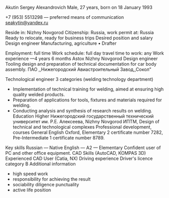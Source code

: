 Akutin Sergey Alexandrovich
Male, 27 years, born on 18 January 1993

+7 (953) 5513298 — preferred means of communication
seakytin@yandex.ru

Reside in: Nizhny Novgorod
Citizenship: Russia, work permit at: Russia
Ready to relocate, ready for business trips
Desired position and salary
Design engineer
Manufacturing, agriculture
• Drafter

Employment: full time
Work schedule: full day
travel time to work: any
Work experience —4 years 6 months
Astox
Nizhny Novgorod
Design engineer
Tooling design and preparation of technical documentation for car body assembly.
ПАО ,,Нижегородский Авиастроительный Завод,,Сокол"

Technological engineer 3 categories (welding technology department)
- Implementation of technical training for welding, aimed at ensuring high quality welded products.
- Preparation of applications for tools, fixtures and materials required for welding.
- Conducting analysis and synthesis of research results on welding.
Education
Higher
Нижегородский государственный технический университет им. Р.Е. Алексеева, Nizhny Novgorod
ИПТМ, Design of technical and technological complexes
Professional development, courses
General English
Oxford, Elementary 2 certificate number 7282, Pre-Intermediate 1 certificate number 8789.

Key skills
Russian — Native
English — A2 — Elementary
Confident user of PC and other office equipment. CAD Skills (AutoCAD, KOMPAS 3D) Experienced CAD User (Catia, NX)
Driving experience
Driver's licence category B
Additional information
- high speed work
- responsibility for achieving the result
- sociability diligence punctuality
- active life position
